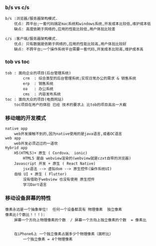 ### b/s vs c/s
    b/s :浏览器/服务器架构模式.
        优点: 跨平台;一套代码搞定mac系统和windows系统,开发成本比较低,维护成本低
        缺点: 高度依赖于网络的,应用的性能比较低,用户体验比较差

    c/s :客户端/服务器架构模式.
        优点: 只有数据是依赖于网络的,应用的性能比较高,用户体验比较好
        缺点: 不跨平台;一个操作系统平台需要一套代码,开发成本比较高,维护成本高

### tob vs toc
    tob : 面向企业的项目(后台管理系统)
            crm  : 综合类型的后台管理系统;实现日常办公的需求 & 销售系统
            erp  : 销售系统
            oa   : 办公系统
            cms  : 内容发布系统
    toc : 面向大众的项目(电商网站)
        toc项目在用户的体验 已经 技术的要求上 比tob的项目高出一大截

### 移动端的开发模式
    native app
        web开发接触不到的,因为native使用的是java语言,或者OC语言
    web app
        web开发必须迈过的一道坎
    Hybrid app
        H5(HTML5)+ 原生 ( Cordova、 ionic)
            HTML5 是由 webview渲染的(webview就是czxt自带的浏览器)
        Javascript 开发 + 原生 ( React Native)
            jsx语法 --> 虚拟dom --> 原生控件(操作系统UI)
        自绘 UI + 原生 ( Flutter)
            没有借助于webview 也没有使用 原生控件
            学习Dart语言

### 移动设备屏幕的特性
    像素永远是一个抽象单位!  任何一个设备都具有 物理像素  独立像素
    像素比(个数比！！！):
        屏幕一个方向上物理像素的个数  / 屏幕一个方向上独立像素的个数  = 像素比


        在iPhone6上 一个独立像素占据多少个物理像素（面积比）
            一个独立像素 = 4个物理像素
